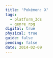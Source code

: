 ```yaml
---
title: 'Pokémon: X'
tags:
  - platform_3ds
  - genre_rpg
digital: true
physical: true
guide: false
pending: false
date: 2014-02-09
---
```

